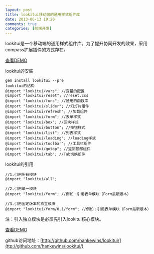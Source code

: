 ```yaml
---
layout: post
title: lookitui移动端的通用样式组件库
date: 2013-06-13 19:20
comments: true
categories: [前端开发]
---
```


lookitui是一个移动端的通用样式组件库。为了提升协同开发的效果，采用compass扩展插件的方式存在。

[查看DEMO](/demo/dpl.html)

lookitui的安装

    gem install lookitui --pre
    lookitui的结构
    @import "lookitui/vars"; //变量的配置   
    @import "lookitui/reset"; //reset.css   
    @import "lookitui/func"; //通用的函数库  
    @import "lookitui/slider"; //幻灯片组件  
    @import "lookitui/refresh"; //加载组件  
    @import "lookitui/form"; //表单样式  
    @import "lookitui/box"; //区块样式  
    @import "lookitui/button"; //按钮样式  
    @import "lookitui/list"; //列表样式  
    @import "lookitui/loading"; //loading样式  
    @import "lookitui/toolbar"; //工具栏组件  
    @import "lookitui/gotop"; //返回顶部组件  
    @import "lookitui/tab"; //Tab切换组件

lookitui的引用

    //1.引用所有模块  
    @import "lookitui/all";
     
    //2.引用单一模块  
    @import "lookitui/form"; //例如：引用表单模块（Form最新版本）
     
    //3.引用固定版本的独立模块  
    @import "lookitui/form/0.1/form"; //例如：引用表单模块（Form最新版本）
 
注：引入独立模块是必须先引入lookitui核心模块。

[查看DEMO](/demo/dpl.html)

github访问地址：[http://github.com/hankewins/lookitui/](ttp://github.com/hankewins/lookitui/)

